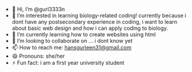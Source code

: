 - 👋 Hi, I’m @gurl3333n
- 👀 I’m interested in learning biology-related coding! currently because i dont have any postsecondary experience in coding, i want to learn about basic web design and how i can apply coding to biology. 
- 🌱 I’m currently learning how to create websites using html
- 💞️ I’m looking to collaborate on ... i dont know yet
- 📫 How to reach me: hansgurleen31@gmail.com
- 😄 Pronouns: she/her
- ⚡ Fun fact: i am a first year university student

<!---
gurl3333n/gurl3333n is a ✨ special ✨ repository because its `README.md` (this file) appears on your GitHub profile.
You can click the Preview link to take a look at your changes.
--->
